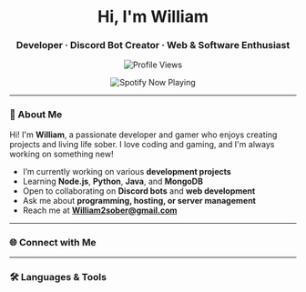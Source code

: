 <h1 align="center">Hi, I'm William</h1>
<h3 align="center">Developer · Discord Bot Creator · Web & Software Enthusiast</h3>

<p align="center">
  <img src="https://komarev.com/ghpvc/?username=william2sober&label=Profile%20views&color=0e75b6&style=flat" alt="Profile Views" />
</p>

<p align="center">
  <img src="https://spotify-github-profile.kittinanx.com/api/view.svg?uid=312byzmt3yb4w42d6l6di4vx2de4&cover_image=true&theme=default&show_offline=true&background_color=121212&interchange=true&bar_color=53b14f&bar_color_cover=true" alt="Spotify Now Playing"/>
</p>

---

### 🧠 About Me

Hi! I'm **William**, a passionate developer and gamer who enjoys creating projects and living life sober. I love coding and gaming, and I'm always working on something new!

- <i class="fab fa-code"></i> I’m currently working on various **development projects**  
- <i class="fab fa-leaf"></i> Learning **Node.js**, **Python**, **Java**, and **MongoDB**  
- <i class="fab fa-users"></i> Open to collaborating on **Discord bots** and **web development**  
- <i class="fab fa-comments"></i> Ask me about **programming, hosting, or server management**  
- <i class="fab fa-envelope"></i> Reach me at **William2sober@gmail.com**

---

### 🌐 Connect with Me

<p align="center">
  <a href="https://www.youtube.com/@William2sober?sub_confirmation=1" target="_blank">
    <i class="fab fa-youtube" style="font-size: 30px; color: white;"></i>
  </a>
  <a href="https://discord.gg/G8hJGkZMqD" target="_blank">
    <i class="fab fa-discord" style="font-size: 30px; color: white;"></i>
  </a>
  <a href="https://www.tiktok.com/@william2sober" target="_blank">
    <i class="fab fa-tiktok" style="font-size: 30px; color: white;"></i>
  </a>
  <a href="https://www.twitch.tv/william2sober" target="_blank">
    <i class="fab fa-twitch" style="font-size: 30px; color: white;"></i>
  </a>
  <a href="https://x.com/william2sober" target="_blank">
    <i class="fab fa-x" style="font-size: 30px; color: white;"></i>
  </a>
  <a href="https://www.instagram.com/william2sober" target="_blank">
    <i class="fab fa-instagram" style="font-size: 30px; color: white;"></i>
  </a>
  <a href="https://www.snapchat.com/add/william2sober" target="_blank">
    <i class="fab fa-snapchat" style="font-size: 30px; color: white;"></i>
  </a>
  <a href="https://t.me/william2sober" target="_blank">
    <i class="fab fa-telegram" style="font-size: 30px; color: white;"></i>
  </a>
  <a href="https://api.whatsapp.com/send/?phone=13099483484" target="_blank">
    <i class="fab fa-whatsapp" style="font-size: 30px; color: white;"></i>
  </a>
  <a href="https://willy.us.kg/discord" target="_blank">
    <i class="fab fa-discord" style="font-size: 30px; color: white;"></i>
  </a>
</p>

---

### 🛠️ Languages & Tools

<p align="center">
  <i class="fab fa-js-square" style="font-size: 40px; color: white;"></i>
  <i class="fab fa-node" style="font-size: 40px; color: white;"></i>
  <i class="fab fa-python" style="font-size: 40px; color: white;"></i>
  <i class="fab fa-java" style="font-size: 40px; color: white;"></i>
  <i class="fab fa-mongodb" style="font-size: 40px; color: white;"></i>
  <i class="fab fa-linux" style="font-size: 40px; color: white;"></i>
  <i class="fab fa-docker" style="font-size: 40px; color: white;"></i>
</p>
